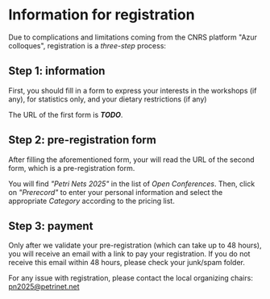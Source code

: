 # Information for registration

Due to complications and limitations coming from the CNRS platform "Azur colloques", registration is a _three-step_ process:

## Step 1: information
First, you should fill in a form to express your interests in the workshops (if any), for statistics only, and your dietary restrictions (if any)

The URL of the first form is ***TODO***.


## Step 2: pre-registration form
After filling the aforementioned form, your will read the URL of the second form, which is a pre-registration form.

You will find _"Petri Nets 2025"_ in the list of _Open Conferences_.
Then, click on _"Prerecord"_ to enter your personal information and select the appropriate _Category_ according to the pricing list.

## Step 3: payment
Only after we validate your pre-registration (which can take up to 48 hours), you will receive an email with a link to pay your registration.
If you do not receive this email within 48 hours, please check your junk/spam folder.

For any issue with registration, please contact the local organizing chairs: pn2025@petrinet.net
